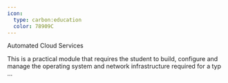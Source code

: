 ```yaml
---
icon:
  type: carbon:education
  color: 78909C
---
```

Automated Cloud Services

This is a practical module that requires the student to build, configure and manage the operating system and network infrastructure required for a typ ... 
